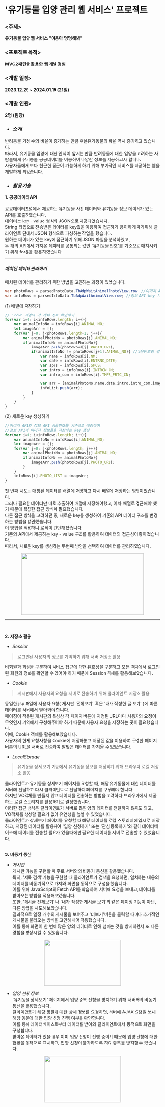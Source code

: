 # '유기동물 입양 관리 웹 서비스' 프로젝트
### <주제> 
**유기동물 입양 웹 서비스 "야옹아 멍멍해봐"**<br>
### <프로젝트 목적> 
**MVC2패턴을 활용한 웹 개발 경험**<br>
### <개발 일정> 
**2023.12.29 ~ 2024.01.19 (21일)**<br>
### <개발 인원> 
**2명 (팀장)**<br>

- ### __*소개*__<br>
반려동물 가정 수의 비율이 증가하는 만큼 유실유기동물의 비율 역시 증가하고 있습니다.<br>
따라서, 유기동물 입양에 대한 인식이 앞서는 만큼 반려동물에 대한 입양을 고려하는 사람들에게 유기동물 공공데이터를 이용하여 다양한 정보를 제공하고자 합니다.<br>
사용자들에게 보다 친근한 접근이 가능하게 하기 위해 부가적인 서비스를 제공하는 웹을 개발하게 되었습니다.<br>

- ### __*활용기술*__<br>

**1. 공공데이터 API** <br>
<br>
 공공데이터포털에서 제공하는 유기동물 사진 데이터와 유기동물 정보 데이터가 있는 API를 호출하였습니다.<br>
 데이터는 key - value 형식의 JSON으로 제공되었습니다.<br>
String 타입으로 전송받은 데이터를 key값을 이용하여 접근하기 용이하게 하기위해 클라이언트 단에서 JSON 형식으로 파싱하는 작업을 했습니다.<br>
원하는 데이터가 있는 key에 접근하기 위해 JSON 파일을 분석하였고,<br>
두 개의 API에서 가져온 데이터를 공통되는 값인 '유기동물 번호'를 기준으로 매치시키기 위해 for문을 활용하였습니다.<br>

***
##### 매치된 데이터 관리하기
매치된 데이터를 관리하기 위한 방법을 고안하는 과정이 있었습니다.
```Java
var photoRows = parsedPhotoData.TbAdpWaitAnimalPhotoView.row; //이미지 API key find
var infoRows = parsedInfoData.TbAdpWaitAnimalView.row; //정보 API key find
```
(1) 배열에 저장하기<br>
```JavaScript
// 'row' 배열의 각 객체 정보 확인하기
for(var i=0; i<infoRows.length; i++){
    var animalInfoNo = infoRows[i].ANIMAL_NO;
    let imageArr = [];
    for(var j=0; j<photoRows.length-1; j++){
        var animalPhotoNo = photoRows[j].ANIMAL_NO;
        if(animalInfoNo == animalPhotoNo){
            imageArr.push(photoRows[j].PHOTO_URL);
            if(animalInfoNo != photoRows[j+1].ANIMAL_NO){ //다음번호랑 같지 않을 경우
                var name = infoRows[i].NM;
                var date = infoRows[i].ENTRNC_DATE;
                var spcs = infoRows[i].SPCS;
                var intro = infoRows[i].INTRCN_CN;
                var intro_com = infoRows[i].TMPR_PRTC_CN;

                var arr = [animalPhotoNo,name,date,intro,intro_com,imageArr];
                infoList.push(arr);
            }
        }
    }
}
```
(2) 새로운 key 생성하기
```JavaScript
//이미지 API와 정보 API 동물번호를 기준으로 매칭하여 
//정보 API에 이미지 정보들을 저장하는 key 생성
for(var i=0; i<infoRows.length; i++){
    var animalInfoNo = infoRows[i].ANIMAL_NO;
    let imageArr = [];
    for(var j=0; j<photoRows.length; j++){
        var animalPhotoNo = photoRows[j].ANIMAL_NO;
        if(animalInfoNo == animalPhotoNo){
            imageArr.push(photoRows[j].PHOTO_URL);
        }
    }
    infoRows[i].PHOTO_LIST = imageArr;
}
```
첫 번째 시도는 매칭된 데이터를 배열에 저장하고 다시 배열에 저장하는 방법이었습니다.<br>
그러나 필요한 데이터만 따로 추출하여 배열에 저장해야했고, 이차 배열로 접근해야 했기 때문에 복잡한 접근 방식이 필요했습니다.<br>
다른 접근 방식을 고려하던 중, 새로운 key를 생성하여 기존의 API 데이터 구조를 변경하는 방법을 발견했습니다.<br>
이 방법을 적용하니 로직이 간단해졌습니다.<br>
기존의 API에서 제공하는 key - value 구조를 활용하여 데이터의 접근성이 좋아졌습니다.<br>
따라서, 새로운 key를 생성하는 두번째 방안을 선택하여 데이터를 관리하였습니다.<br>

<div align="center">
    <img src="https://github.com/LEEESOYEON/abandoned-animals/assets/150236010/f03fedae-84e0-412b-a12d-30539a7304d5" width="400" height="200">
</div>

***
 
 <br>
 
**2. 저장소 활용** <br>

- _*Session*_<br>
> 로그인된 사용자의 정보를 기억하기 위해 서버 저장소 활용<br>

비회원과 회원을 구분하여 서비스 접근에 대한 유효성을 구분하고 모든 객체에서 로그인 된 회원의 정보를 확인할 수 있어야 하기 때문에 Session 객체를 활용해보았습니다.<br>

- _*Cookie*_<br>
> 게시판에서 사용자의 요청을 서버로 전송하기 위해 클라이언트 저장소 활용<br>

동일한 jsp 파일에 사용자 요청( 게시판 '전체보기' 혹은 '내가 작성한 글 보기' )에 따른 데이터를 서버에서 받아와야 합니다.<br>
페이징이 적용된 게시판의 특성상 각 페이지 버튼에 지정된 URL마다 사용자의 요청이 무엇인지 기억해서 구성해주어야 하기 때문에 사용자 요청을 저장하는 곳이 필요했습니다.<br>
이때, Cookie 객체를 활용해보았습니다.<br>
사용자의 현재 요청사항을 Cookie에 저장해놓고 저장된 값을 이용하여 구성한 페이지 버튼의 URL을 서버로 전송하여 알맞은 데이터를 가져올 수 있었습니다.<br>

- _*LocalStorage*_<br>
> 유기동물 상세보기 기능에서 유기동물 정보를 저장하기 위해 브라우저 로컬 저장소 활용<br>

클라이언트가 유기동물 상세보기 페이지를 요청할 때, 해당 유기동물에 대한 데이터를 서버에 전달하고 다시 클라이언트로 전달하여 페이지를 구성해야 합니다.<br>
하지만 VO객체를 만들지 않고 데이터를 전송하는 방법을 고려하다 브라우저에서 제공하는 로컬 스토리지를 활용하기로 결정했습니다.<br>
이러한 접근 방식은 클라이언트가 서버로 많은 양의 데이터를 전달하지 않아도 되고, VO객체를 생성할 필요가 없어 유연성을 높일 수 있었습니다.<br>
클라이언트가 상세보기 페이지를 요청할 때 해당 데이터를 로컬 스토리지에 임시로 저장하고, 저장된 데이터를 활용하여 '입양 신청하기' 또는 '관심 등록하기'와 같이 데이터베이스에 데이터를 전송할 필요가 있을때에만 필요한 데이터를 서버로 전송할 수 있었습니다.<br>
<br>

**3. 비동기 통신** <br>

- _*게시판*_<br>
게시판 기능을 구현할 때 주로 서버와의 비동기 통신을 활용했습니다.<br>
특히, '제목 검색'기능을 구현할 때 클라이언트가 검색을 요청하면, 일치하는 내용의 데이터를 비동기적으로 가져와 화면을 동적으로 구성을 했습니다.<br>
이를 위해 JavaScript의 Fetch API를 학습하여 서버에 요청을 보내고, 데이터를 받아오는 방법을 적용해보았습니다.<br>
또한, '게시글 전체보기' 나 '내가 작성한 게시글 보기'와 같은 페이징 기능이 아닌, 다른 방법을 시도해보았습니다.<br>
결과적으로 일정 개수의 게시물을 보여주고 '더보기'버튼을 클릭할 때마다 추가적인 게시물을 불러오는 방식을 고안해내어 적용했습니다.<br>
이를 통해 화면이 한 번에 많은 양의 데이터로 인해 넘치는 것을 방지하면서 또 다른 경험을 향상시킬 수 있었습니다.<br>

<div align="center">
     <img src="https://github.com/LEEESOYEON/abandoned-animals/assets/150236010/85545378-babb-422e-8752-2edef568f2f3" width="250" height="150"/>
</div>

- _*입양 현황 정보*_<br>
'유기동물 상세보기' 페이지에서 입양 중복 신청을 방지하기 위해 서버와의 비동기 통신을 활용했습니다.<br>
클라이언트가 해당 동물에 대한 상세 정보를 요청하면, 서버에 AJAX 요청을 보내 해당 동물에 대한 입양 신청 진행 여부를 확인합니다.<br>
이를 통해 데이터베이스로부터 데이터를 받아와 클라이언트에서 동적으로 화면을 구성합니다.<br>
받아온 데이터가 있을 경우 이미 입양 신청이 진행 중이기 때문에 입양 신청에 대한 현황을 동적으로 표시하고, 입양 신청이 불가하도록 하여 중복을 방지할 수 있습니다.<br>

<div align="center">
     <img src="https://github.com/LEEESOYEON/abandoned-animals/assets/150236010/18391941-ae4b-4293-9d2d-b1cdaa671a48" width="250" height="150"/>
</div>

